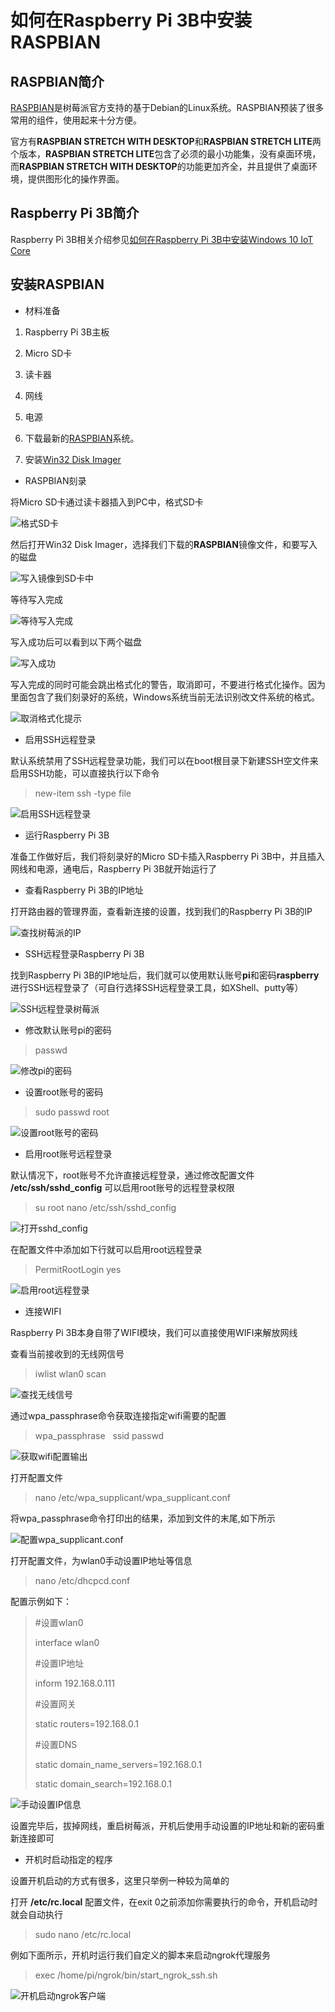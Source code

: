 # 如何在Raspberry Pi 3B中安装RASPBIAN

## RASPBIAN简介

[RASPBIAN](https://www.raspberrypi.org/downloads/raspbian/)是树莓派官方支持的基于Debian的Linux系统。RASPBIAN预装了很多常用的组件，使用起来十分方便。

官方有**RASPBIAN STRETCH WITH DESKTOP**和**RASPBIAN STRETCH LITE**两个版本，**RASPBIAN STRETCH LITE**包含了必须的最小功能集，没有桌面环境，而**RASPBIAN STRETCH WITH DESKTOP**的功能更加齐全，并且提供了桌面环境，提供图形化的操作界面。

## Raspberry Pi 3B简介

Raspberry Pi 3B相关介绍参见[如何在Raspberry Pi 3B中安装Windows 10 IoT Core](../win10_iot_for_raspberry_pi_3b)

## 安装RASPBIAN

- 材料准备

1. Raspberry Pi 3B主板

1. Micro SD卡

1. 读卡器

1. 网线

1. 电源

1. 下载最新的[RASPBIAN](https://www.raspberrypi.org/downloads/raspbian/)系统。

1. 安装[Win32 Disk Imager](https://sourceforge.net/projects/win32diskimager/)

- RASPBIAN刻录

将Micro SD卡通过读卡器插入到PC中，格式SD卡

![格式SD卡](images/format-micro-sd.png)

然后打开Win32 Disk Imager，选择我们下载的**RASPBIAN**镜像文件，和要写入的磁盘

![写入镜像到SD卡中](images/write-img-to-micro-sd.png)

等待写入完成

![等待写入完成](images/wait-to-write-finish.png)

写入成功后可以看到以下两个磁盘

![写入成功](images/write-success.png)

写入完成的同时可能会跳出格式化的警告，取消即可，不要进行格式化操作。因为里面包含了我们刻录好的系统，Windows系统当前无法识别改文件系统的格式。

![取消格式化提示](images/format-warning.png)

- 启用SSH远程登录

默认系统禁用了SSH远程登录功能，我们可以在boot根目录下新建SSH空文件来启用SSH功能，可以直接执行以下命令

>new-item ssh -type file

![启用SSH远程登录](images/create-empty-ssh-file-in-boot.png)

- 运行Raspberry Pi 3B

准备工作做好后，我们将刻录好的Micro SD卡插入Raspberry Pi 3B中，并且插入网线和电源，通电后，Raspberry Pi 3B就开始运行了

- 查看Raspberry Pi 3B的IP地址

打开路由器的管理界面，查看新连接的设置，找到我们的Raspberry Pi 3B的IP

![查找树莓派的IP](images/find-pi-ip-in-route-manage-page.png)

- SSH远程登录Raspberry Pi 3B

找到Raspberry Pi 3B的IP地址后，我们就可以使用默认账号**pi**和密码**raspberry**进行SSH远程登录了（可自行选择SSH远程登录工具，如XShell、putty等）

![SSH远程登录树莓派](images/login-with-pi.png)

- 修改默认账号pi的密码

>passwd

![修改pi的密码](images/reset-pi-password.png)

- 设置root账号的密码

>sudo passwd root

![设置root账号的密码](images/set-root-pasword.png)

- 启用root账号远程登录

默认情况下，root账号不允许直接远程登录，通过修改配置文件 **/etc/ssh/sshd_config** 可以启用root账号的远程登录权限

>su root
>nano /etc/ssh/sshd_config

![打开sshd_config](images/switch-root-and-open-sshd-config.png)

在配置文件中添加如下行就可以启用root远程登录

>PermitRootLogin yes

![启用root远程登录](images/enable-remote-for-root.png)

- 连接WIFI

Raspberry Pi 3B本身自带了WIFI模块，我们可以直接使用WIFI来解放网线

查看当前接收到的无线网信号

>iwlist wlan0  scan

![查找无线信号](images/find-wifi.png)

通过wpa_passphrase命令获取连接指定wifi需要的配置
>wpa_passphrase   ssid  passwd

![获取wifi配置输出](images/get_wifi_config_output.png)

打开配置文件
>nano /etc/wpa_supplicant/wpa_supplicant.conf

将wpa_passphrase命令打印出的结果，添加到文件的末尾,如下所示

![配置wpa_supplicant.conf](images/setting-wpa-supplicat-conf.png)

打开配置文件，为wlan0手动设置IP地址等信息
>nano  /etc/dhcpcd.conf

配置示例如下：

>#设置wlan0
>
>interface wlan0
>
>#设置IP地址
>
>inform 192.168.0.111
>
>#设置网关
>
>static routers=192.168.0.1
>
>#设置DNS
>
>static domain_name_servers=192.168.0.1
>
>static domain_search=192.168.0.1

![手动设置IP信息](images/set-ip-info.png)

设置完毕后，拔掉网线，重启树莓派，开机后使用手动设置的IP地址和新的密码重新连接即可

- 开机时启动指定的程序

设置开机启动的方式有很多，这里只举例一种较为简单的

打开 **/etc/rc.local** 配置文件，在exit 0之前添加你需要执行的命令，开机启动时就会自动执行

>sudo nano /etc/rc.local

例如下面所示，开机时运行我们自定义的脚本来启动ngrok代理服务

>exec  /home/pi/ngrok/bin/start_ngrok_ssh.sh

![开机启动ngrok客户端](images/start-ngrok-when-start-up.png)